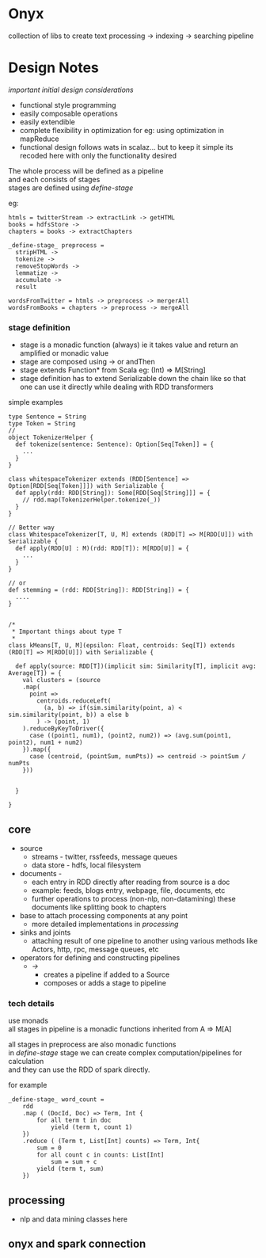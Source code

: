 Onyx
====

collection of libs to create text processing -> indexing -> searching pipeline

Design Notes
============

_important initial design considerations_
- functional style programming
- easily composable operations
- easily extendible
- complete flexibility in optimization for eg: using optimization in mapReduce
- functional design follows wats in scalaz... but to keep it simple its recoded here with only the functionality desired

The whole process will be defined as a pipeline  
and each consists of stages  
stages are defined using _define-stage_  

eg:  

```
htmls = twitterStream -> extractLink -> getHTML
books = hdfsStore ->
chapters = books -> extractChapters

_define-stage_ preprocess =
  stripHTML ->
  tokenize ->
  removeStopWords ->
  lemmatize ->
  accumulate ->
  result

wordsFromTwitter = htmls -> preprocess -> mergerAll
wordsFromBooks = chapters -> preprocess -> mergeAll
```

### stage definition
- stage is a monadic function (always) ie it takes value and return an amplified or monadic value
- stage are composed using -> or andThen
- stage extends Function* from Scala eg: (Int) => M[String]
- stage definition has to extend Serializable down the chain like so that one can use it directly while dealing with RDD transformers

simple examples

```
type Sentence = String
type Token = String
//
object TokenizerHelper {
  def tokenize(sentence: Sentence): Option[Seq[Token]] = {
    ...
  }
}

class whitespaceTokenizer extends (RDD[Sentence] => Option[RDD[Seq[Token]]]) with Serializable {
  def apply(rdd: RDD[String]): Some[RDD[Seq[String]]] = {
    // rdd.map(TokenizerHelper.tokenize(_))
  }
}

// Better way
class WhitespaceTokenizer[T, U, M] extends (RDD[T] => M[RDD[U]]) with Serializable {
  def apply(RDD[U] : M)(rdd: RDD[T]): M[RDD[U]] = {
    ...
  }
}

// or
def stemming = (rdd: RDD[String]): RDD[String]) = {
  ....
}


/*
 * Important things about type T
 * 
class kMeans[T, U, M](epsilon: Float, centroids: Seq[T]) extends (RDD[T] => M[RDD[U]]) with Serializable {
  
  def apply(source: RDD[T])(implicit sim: Similarity[T], implicit avg: Average[T]) = {
    val clusters = (source
    .map(
      point => 
        centroids.reduceLeft(
          (a, b) => if(sim.similarity(point, a) < sim.similarity(point, b)) a else b 
        ) -> (point, 1)
    ).reduceByKeyToDriver({
      case ((point1, num1), (point2, num2)) => (avg.sum(point1, point2), num1 + num2)
    }).map({
      case (centroid, (pointSum, numPts)) => centroid -> pointSum / numPts
    }))

    
  }

}

```

core
----
- source
  - streams - twitter, rssfeeds, message queues
  - data store - hdfs, local filesystem
- documents -
  - each entry in RDD directly after reading from source is a doc
  - example: feeds, blogs entry, webpage, file, documents, etc
  - further operations to process (non-nlp, non-datamining) these documents like splitting book to chapters
- base to attach processing components at any point
  - more detailed implementations in _processing_
- sinks and joints
  - attaching result of one pipeline to another using various methods like Actors, http, rpc, message queues, etc
- operators for defining and constructing pipelines
  - _->_ 
      * creates a pipeline if added to a Source
      * composes or adds a stage to pipeline

### tech details
use monads  
all stages in pipeline is a monadic functions inherited from A => M[A]  

all stages in preprocess are also monadic functions  
in _define-stage_ stage we can create complex computation/pipelines for calculation  
and they can use the RDD of spark directly.  

for example  

```
_define-stage_ word_count =
	rdd
	.map ( (DocId, Doc) => Term, Int {
		for all term t in doc
			yield (term t, count 1)
	})
	.reduce ( (Term t, List[Int] counts) => Term, Int{
		sum = 0
		for all count c in counts: List[Int]
			sum = sum + c 
		yield (term t, sum)
	})
```

processing
----------
- nlp and data mining classes here


onyx and spark connection
-------------------------

